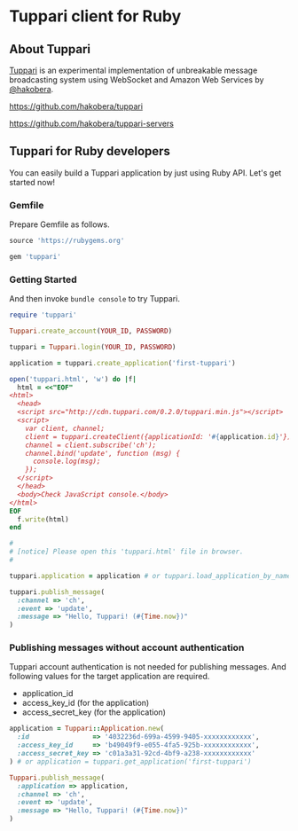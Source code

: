 # Tuppari client for Ruby

## About Tuppari

[Tuppari](http://hakobera.github.com/tuppari/) is an experimental implementation of unbreakable message broadcasting system using WebSocket and Amazon Web Services by [@hakobera](https://github.com/hakobera).

https://github.com/hakobera/tuppari

https://github.com/hakobera/tuppari-servers


## Tuppari for Ruby developers 

You can easily build a Tuppari application by just using Ruby API. Let's get started now!

### Gemfile

Prepare Gemfile as follows.

```ruby
source 'https://rubygems.org'

gem 'tuppari'
```

### Getting Started

And then invoke `bundle console` to try Tuppari.

```ruby
require 'tuppari'

Tuppari.create_account(YOUR_ID, PASSWORD)

tuppari = Tuppari.login(YOUR_ID, PASSWORD)

application = tuppari.create_application('first-tuppari')

open('tuppari.html', 'w') do |f|
  html = <<"EOF"
<html>
  <head>
  <script src="http://cdn.tuppari.com/0.2.0/tuppari.min.js"></script>
  <script>
    var client, channel;
    client = tuppari.createClient({applicationId: '#{application.id}'});
    channel = client.subscribe('ch');
    channel.bind('update', function (msg) {
      console.log(msg);
    });
  </script>
  </head>
  <body>Check JavaScript console.</body>
</html>
EOF
  f.write(html)
end

#
# [notice] Please open this 'tuppari.html' file in browser.
#

tuppari.application = application # or tuppari.load_application_by_name('first-tuppari') 

tuppari.publish_message(
  :channel => 'ch',
  :event => 'update',
  :message => "Hello, Tuppari! (#{Time.now})"
)
```

### Publishing messages without account authentication

Tuppari account authentication is not needed for publishing messages. And following values for the target application are required.

- application_id
- access_key_id (for the application)
- access_secret_key (for the application)

```ruby
application = Tuppari::Application.new(
  :id                => '4032236d-699a-4599-9405-xxxxxxxxxxxx', 
  :access_key_id     => 'b49049f9-e055-4fa5-925b-xxxxxxxxxxxx', 
  :access_secret_key => 'c01a3a31-92cd-4bf9-a238-xxxxxxxxxxxx'
) # or application = tuppari.get_application('first-tuppari') 

Tuppari.publish_message(
  :application => application,
  :channel => 'ch',
  :event => 'update',
  :message => "Hello, Tuppari! (#{Time.now})"
)
```

